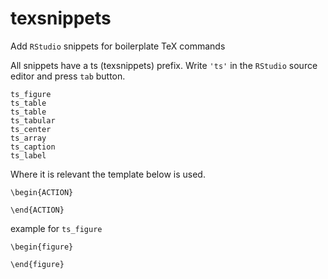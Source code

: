 # texsnippets

Add `RStudio` snippets for boilerplate TeX commands

All snippets have a ts (texsnippets) prefix. Write `'ts'` in the `RStudio` source editor and press `tab` button.

```
ts_figure
ts_table
ts_table
ts_tabular
ts_center
ts_array
ts_caption
ts_label
```

Where it is relevant the template below is used.

```
\begin{ACTION}

\end{ACTION}
```

example for `ts_figure`

```
\begin{figure}

\end{figure}
```
